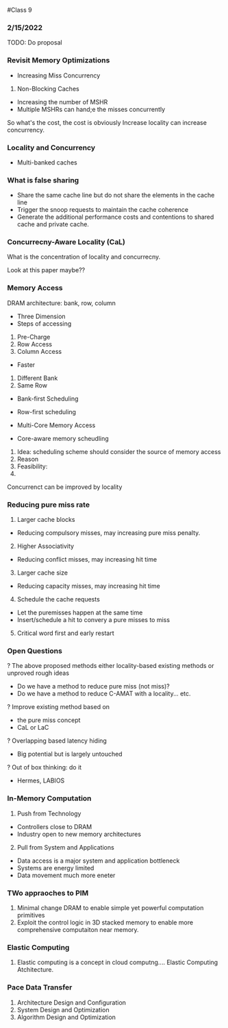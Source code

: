 #Class 9

### 2/15/2022

TODO: Do proposal

### Revisit Memory Optimizations

- Increasing Miss Concurrency 

1) Non-Blocking Caches 
- Increasing the number of MSHR 
- Multiple MSHRs can hand;e the misses concurrently

So what's the cost, the cost is obviously Increase locality can increase concurrency. 

### Locality and Concurrency 

* Multi-banked caches 

### What is false sharing 

- Share the same cache line but do not share the elements in the cache line 
- Trigger the snoop requests to maintain the cache coherence 
- Generate the additional performance costs and contentions to shared cache and private cache. 

### Concurrecny-Aware Locality (CaL) 

What is the concentration of locality and concurrecny. 

Look at this paper maybe?? 

### Memory Access 

DRAM architecture: bank, row, column 

- Three Dimension 
- Steps of accessing 
1) Pre-Charge 
2) Row Access
3) Column Access 
- Faster 
1) Different Bank
2) Same Row

* Bank-first Scheduling 

* Row-first scheduling 

* Multi-Core Memory Access 
- Core-aware memory scheudling 

1) Idea: scheduling scheme should consider the source of memory access
2) Reason 
3) Feasibility:
4) 

Concurrenct can be improved by locality

### Reducing pure miss rate 

1) Larger cache blocks
- Reducing compulsory misses, may increasing pure miss penalty. 

2) Higher Associativity 
- Reducing conflict misses, may increasing hit time 

3) Larger cache size 
- Reducing capacity misses, may increasing hit time 

4) Schedule the cache requests 
- Let the puremisses happen at the same time
- Insert/schedule a hit to convery a pure misses to miss

5) Critical word first and early restart 

### Open Questions 
? The above proposed methods either locality-based existing methods or unproved rough ideas 
- Do we have a method to reduce pure miss (not miss)?
- Do we have a method to reduce C-AMAT with a locality... etc.

? Improve existing method based on 
- the pure miss concept
- CaL or LaC

? Overlapping based latency hiding 
- Big potential but is largely untouched 

? Out of box thinking: do it
- Hermes, LABIOS 

### In-Memory Computation 

1) Push from Technology 
- Controllers close to DRAM
- Industry open to new memory architectures 

2) Pull from System and Applications 
- Data access is a major system and application bottleneck 
- Systems are energy limited
- Data movement much more eneter 

### TWo appraoches to PIM 
1) Minimal change DRAM to enable simple yet powerful computation primitives 
2) Exploit the control logic in 3D stacked memory to enable more comprehensive computaiton near memory.

### Elastic Computing 
1) Elastic computing is a concept in cloud computng.... Elastic Computing Atchitecture.

### Pace Data Transfer
1) Architecture Design and Configuration 
2) System Design and Optimization
3) Algorithm Design and Optimization 


 
